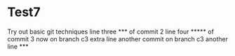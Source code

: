 # Test7
Try out basic git techniques
line three *** of commit 2
line four ***** of commit 3
now on branch c3 
extra line
another commit on branch c3
another line ***
